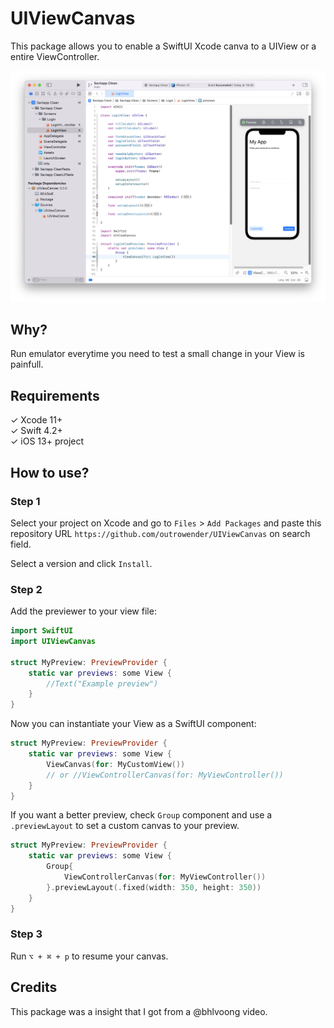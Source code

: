 # UIViewCanvas

This package allows you to enable a SwiftUI Xcode canva to a UIView or a entire ViewController.

<img src="docs/images/xcode-screenshot1.png">

## Why?

Run emulator everytime you need to test a small change in your View is painfull.

## Requirements

&check; Xcode 11+ <br>
&check; Swift 4.2+ <br>
&check; iOS 13+ project <br>

## How to use?

### Step 1
Select your project on Xcode and go to `Files` > `Add Packages` and paste this repository URL `https://github.com/outrowender/UIViewCanvas` on search field.

Select a version and click `Install`.

### Step 2
Add the previewer to your view file:

```swift
import SwiftUI
import UIViewCanvas

struct MyPreview: PreviewProvider {
    static var previews: some View {
        //Text("Example preview")
    }
}
```  

Now you can instantiate your View as a SwiftUI component:

```swift
struct MyPreview: PreviewProvider {
    static var previews: some View {
        ViewCanvas(for: MyCustomView())
        // or //ViewControllerCanvas(for: MyViewController())
    }
}
```  

If you want a better preview, check `Group` component and use a `.previewLayout` to set a custom canvas to your preview.

```swift
struct MyPreview: PreviewProvider {
    static var previews: some View {
        Group{
            ViewControllerCanvas(for: MyViewController())
        }.previewLayout(.fixed(width: 350, height: 350))
    }
}
```

### Step 3
Run `⌥ + ⌘ + p` to resume your canvas.

## Credits

This package was a insight that I got from a @bhlvoong video.
